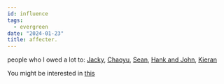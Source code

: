 ```yaml
---
id: influence
tags:
  - evergreen
date: "2024-01-23"
title: affecter.
---
```


people who I owed a lot to: [Jacky](https://jzhao.xyz/), [Chaoyu](https://twitter.com/chaoyu_), [Sean](https://www.linkedin.com/in/ssheng/), [Hank and John](https://www.youtube.com/@vlogbrothers), [Kieran](https://www.fourtet.net/)

<div class="navigation-container">
  <p>You might be interested in <a href="/posts" class="">this</a></p>
</div>
